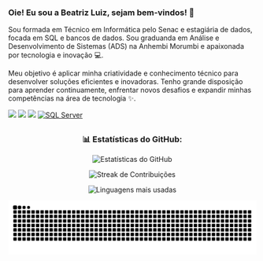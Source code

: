 <h3>Oie! Eu sou a Beatriz Luiz, sejam bem-vindos! 💙</h3>  

Sou formada em Técnico em Informática pelo Senac e estagiária de dados, focada em SQL e bancos de dados. Sou graduanda em Análise e Desenvolvimento de Sistemas (ADS) na Anhembi Morumbi e apaixonada por tecnologia e inovação 💻.

Meu objetivo é aplicar minha criatividade e conhecimento técnico para desenvolver soluções eficientes e inovadoras. Tenho grande disposição para aprender continuamente, enfrentar novos desafios e expandir minhas competências na área de tecnologia ✨.

<!-- LINGUAGENS -->
<div>
  <a href="https://developer.mozilla.org/pt-BR/docs/Web/HTML" target="_blank"><img src="https://img.shields.io/badge/HTML5-E34F26?style=for-the-badge&logo=html5&logoColor=white"></a>
  <a href="https://developer.mozilla.org/pt-BR/docs/Web/CSS" target="_blank"><img src="https://img.shields.io/badge/CSS3-1572B6?style=for-the-badge&logo=css3&logoColor=white"></a>
  <a href="https://www.oracle.com/java/" target="_blank"><img src="https://img.shields.io/badge/Java-FF0000?style=for-the-badge&logo=java&logoColor=white"></a>
  <a href="https://www.microsoft.com/en-us/sql-server/" target="_blank"><img src="https://img.shields.io/badge/SQL_Server-B8860B?style=for-the-badge&logo=microsoft-sql-server&logoColor=white" alt="SQL Server"></a>
</div>

##
<div align="center">

### 📊 Estatísticas do GitHub:

<!-- Stats Gerais -->
![Estatísticas do GitHub](https://github-readme-stats.vercel.app/api?username=beatriizluizz&theme=dracula&hide_border=false&include_all_commits=false&count_private=false)<br/>

<!-- Streak (dias seguidos de contribuição) -->
![Streak de Contribuições](https://nirzak-streak-stats.vercel.app/?user=beatriizluizz&theme=dracula&hide_border=false)<br/>

<!-- Linguagens mais usadas -->
![Linguagens mais usadas](https://github-readme-stats.vercel.app/api/top-langs/?username=Beatriizluizz&theme=dracula&hide_border=false&include_all_commits=false&count_private=false&layout=compact)



![Snake animation](https://github.com/beatriizluizz/beatriizluizz/blob/output/github-contribution-grid-snake.svg)


</div>
